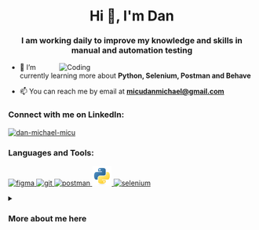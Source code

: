
<h1 align="center">Hi 👋, I'm Dan</h1>
<h3 align="center">I am working daily to improve my knowledge and skills in manual and automation testing</h3>

<img align="right" alt="Coding" width="400" src="https://camo.githubusercontent.com/5ddf73ad3a205111cf8c686f687fc216c2946a75005718c8da5b837ad9de78c9/68747470733a2f2f7468756d62732e6766796361742e636f6d2f4576696c4e657874446576696c666973682d736d616c6c2e676966">

- 🌱 I’m currently learning more about **Python, Selenium, Postman and Behave**

- 📫 You can reach me by email at **micudanmichael@gmail.com**

<h3 align="left">Connect with me on LinkedIn:</h3>
<p align="left">
<a href="https://linkedin.com/in/dan-michael-micu" target="blank"><img align="center" src="https://raw.githubusercontent.com/rahuldkjain/github-profile-readme-generator/master/src/images/icons/Social/linked-in-alt.svg" alt="dan-michael-micu" height="30" width="40" /></a>
</p>

<h3 align="left">Languages and Tools:</h3>
<p align="left"> <a href="https://www.figma.com/" target="_blank" rel="noreferrer"> <img src="https://www.vectorlogo.zone/logos/figma/figma-icon.svg" alt="figma" width="40" height="40"/> </a> <a href="https://git-scm.com/" target="_blank" rel="noreferrer"> <img src="https://www.vectorlogo.zone/logos/git-scm/git-scm-icon.svg" alt="git" width="40" height="40"/> </a> <a href="https://postman.com" target="_blank" rel="noreferrer"> <img src="https://www.vectorlogo.zone/logos/getpostman/getpostman-icon.svg" alt="postman" width="40" height="40"/> </a> <a href="https://www.python.org" target="_blank" rel="noreferrer"> <img src="https://raw.githubusercontent.com/devicons/devicon/master/icons/python/python-original.svg" alt="python" width="40" height="40"/> </a> <a href="https://www.selenium.dev" target="_blank" rel="noreferrer"> <img src="https://raw.githubusercontent.com/detain/svg-logos/780f25886640cef088af994181646db2f6b1a3f8/svg/selenium-logo.svg" alt="selenium" width="40" height="40"/> </a> </p>

<details>
<summary><h3> More about me here</h3></summary>
<br>
Hello, I am currently taking an automation testing course from IT Factory as well as working on some courses on Udemy.com. I have also been volunteering and working on a project for a job search engine (will leave more info about it below) as a tester doing various tasks such as writing and running test cases on testquality.com among other manual testing related tasks. I thank you for taking the time to look over my profile and appreciate any feedback or response!

(https://dev.to/sebiboga/peviitorro-voluntar-5hei) – For more info related to the project 

</details>
